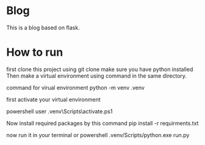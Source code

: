 # Blog
This is a blog based on flask.

# How to run
first clone this project using git clone make sure you have python installed
Then make a virtual environment using command in the same directory.

command for virual environment
python -m venv .venv

first activate your virtual environment 

powershell user
.venv\Scripts\activate.ps1

Now install required packages by this command
pip install -r requirments.txt

now run it in your terminal or powershell
.venv/Scripts/python.exe run.py

